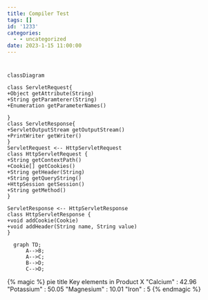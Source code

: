 ```yaml
---
title: Compiler Test
tags: []
id: '1233'
categories:
  - - uncategorized
date: 2023-1-15 11:00:00
---
```


# 





```mermaid
classDiagram

class ServletRequest{
+Object getAttribute(String)
+String getParamterer(String)
+Enumeration getParameterNames()

}
class ServletResponse{
+ServletOutputStream getOutputStream()
+PrintWriter getWriter()
}
ServletRequest <-- HttpServletRequest
class HttpServletRequest {
+String getContextPath()
+Cookie[] getCookies()
+String getHeader(String)
+String getQueryString()
+HttpSession getSession()
+String getMethod()
}

ServletResponse <-- HttpServletResponse
class HttpServletResponse {
+void addCookie(Cookie)
+void addHeader(String name, String value)
}
```



```mermaid
  graph TD;
      A-->B;
      A-->C;
      B-->D;
      C-->D;
```



{% magic %}
pie
    title Key elements in Product X
    "Calcium" : 42.96
    "Potassium" : 50.05
    "Magnesium" : 10.01
    "Iron" :  5
{% endmagic %}


